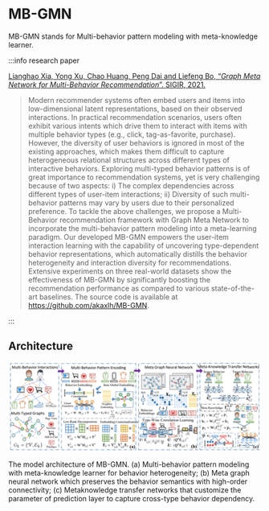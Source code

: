# MB-GMN

MB-GMN stands for Multi-behavior pattern modeling with meta-knowledge learner.

:::info research paper

[Lianghao Xia, Yong Xu, Chao Huang, Peng Dai and Liefeng Bo, “*Graph Meta Network for Multi-Behavior Recommendation*”. SIGIR, 2021.](https://arxiv.org/abs/2110.03969)

> Modern recommender systems often embed users and items into low-dimensional latent representations, based on their observed interactions. In practical recommendation scenarios, users often exhibit various intents which drive them to interact with items with multiple behavior types (e.g., click, tag-as-favorite, purchase). However, the diversity of user behaviors is ignored in most of the existing approaches, which makes them difficult to capture heterogeneous relational structures across different types of interactive behaviors. Exploring multi-typed behavior patterns is of great importance to recommendation systems, yet is very challenging because of two aspects: i) The complex dependencies across different types of user-item interactions; ii) Diversity of such multi-behavior patterns may vary by users due to their personalized preference. To tackle the above challenges, we propose a Multi-Behavior recommendation framework with Graph Meta Network to incorporate the multi-behavior pattern modeling into a meta-learning paradigm. Our developed MB-GMN empowers the user-item interaction learning with the capability of uncovering type-dependent behavior representations, which automatically distills the behavior heterogeneity and interaction diversity for recommendations. Extensive experiments on three real-world datasets show the effectiveness of MB-GMN by significantly boosting the recommendation performance as compared to various state-of-the-art baselines. The source code is available at https://github.com/akaxlh/MB-GMN.
> 

:::

## Architecture

![The model architecture of MB-GMN. (a) Multi-behavior pattern modeling with meta-knowledge learner for behavior heterogeneity; (b) Meta graph neural network which preserves the behavior semantics with high-order connectivity; (c) Metaknowledge transfer networks that customize the parameter of prediction layer to capture cross-type behavior dependency.](/img/content-models-raw-mp1-mb-gmn-untitled.png)

The model architecture of MB-GMN. (a) Multi-behavior pattern modeling with meta-knowledge learner for behavior heterogeneity; (b) Meta graph neural network which preserves the behavior semantics with high-order connectivity; (c) Metaknowledge transfer networks that customize the parameter of prediction layer to capture cross-type behavior dependency.